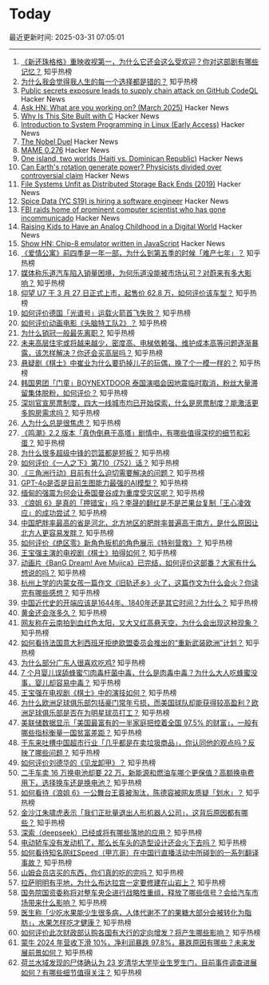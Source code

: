 # Today

最近更新时间: 2025-03-31 07:05:01

--- 
1. [《新还珠格格》重映收视第一，为什么它还会这么受欢迎？你对这部剧有哪些记忆？](https://www.zhihu.com/question/1888904841742479771) 知乎热榜
2. [为什么我会觉得我人生的每一个选择都是错的？](https://www.zhihu.com/question/629152359) 知乎热榜
3. [Public secrets exposure leads to supply chain attack on GitHub CodeQL](https://www.praetorian.com/blog/codeqleaked-public-secrets-exposure-leads-to-supply-chain-attack-on-github-codeql/) Hacker News
4. [Ask HN: What are you working on? (March 2025)](https://news.ycombinator.com/item?id=43527452) Hacker News
5. [Why Is This Site Built with C](https://marcelofern.com/posts/c/why-is-this-site-built-with-c/index.html) Hacker News
6. [Introduction to System Programming in Linux (Early Access)](https://nostarch.com/introduction-system-programming-linux) Hacker News
7. [The Nobel Duel](https://www.asimov.press/p/nobel-duel) Hacker News
8. [MAME 0.276](https://www.mamedev.org/?p=549) Hacker News
9. [One island, two worlds (Haiti vs. Dominican Republic)](https://www.economist.com/the-americas/2025/03/27/one-island-two-worlds) Hacker News
10. [Can Earth's rotation generate power? Physicists divided over controversial claim](https://www.nature.com/articles/d41586-025-00847-0) Hacker News
11. [File Systems Unfit as Distributed Storage Back Ends (2019)](https://dl.acm.org/doi/pdf/10.1145/3341301.3359656) Hacker News
12. [Spice Data (YC S19) is hiring a software engineer](https://www.ycombinator.com/companies/spice-data/jobs/TijA35R-software-engineer) Hacker News
13. [FBI raids home of prominent computer scientist who has gone incommunicado](https://arstechnica.com/security/2025/03/computer-scientist-goes-silent-after-fbi-raid-and-purging-from-university-website/) Hacker News
14. [Raising Kids to Have an Analog Childhood in a Digital World](https://www.joshuakennon.com/raising-kids-to-have-an-analogue-childhood-in-a-digital-world/) Hacker News
15. [Show HN: Chip-8 emulator written in JavaScript](https://github.com/victorqribeiro/Chip8js) Hacker News
16. [《爱情公寓》前四季是一年一部，为什么到第五季的时候「难产七年」？](https://www.zhihu.com/question/573412793) 知乎热榜
17. [媒体称乐道汽车陷入销量困境，为何乐道没能被市场认可？对蔚来有多大影响？](https://www.zhihu.com/question/13683616138) 知乎热榜
18. [仰望 U7 于 3 月 27 日正式上市，起售价 62.8 万，如何评价该车型？](https://www.zhihu.com/question/1888699890990818825) 知乎热榜
19. [如何评价德国「光谱号」运载火箭首飞失败？](https://www.zhihu.com/question/1889750659986879780) 知乎热榜
20. [如何评价动画电影《头脑特工队2》？](https://www.zhihu.com/question/659488493) 知乎热榜
21. [为什么销冠一般最先离职？](https://www.zhihu.com/question/11744499028) 知乎热榜
22. [未来高层住宅或将越来越少，密度高、电梯依赖强、维护成本高等问题逐渐暴露，该怎样解决？你还会买高层吗？](https://www.zhihu.com/question/1889222967541589930) 知乎热榜
23. [悬疑剧《棋士》中崔业为什么要扔掉儿子的玩偶，换了个一模一样的？](https://www.zhihu.com/question/15722109276) 知乎热榜
24. [韩国男团「门童」BOYNEXTDOOR 泰国演唱会因地震临时取消，粉丝大量滞留集体脱粉，如何评价？](https://www.zhihu.com/question/1889119847876641983) 知乎热榜
25. [深圳官宣房票制度，四大一线城市均已开始探索，什么是房票制度？能激活更多购房需求吗？](https://www.zhihu.com/question/1888719532350207150) 知乎热榜
26. [人为什么总是很焦虑？](https://www.zhihu.com/question/7944454486) 知乎热榜
27. [《鸣潮》2.2 版本「真伪倒悬于高塔」剧情中，有哪些值得深挖的细节和彩蛋？](https://www.zhihu.com/question/15750033965) 知乎热榜
28. [为什么很多超级中锋的罚篮都是短板？](https://www.zhihu.com/question/20634030) 知乎热榜
29. [如何评价《一人之下》第710（752）话？](https://www.zhihu.com/question/1888721154203694629) 知乎热榜
30. [《三角洲行动》目前有什么迫切需要解决的问题？](https://www.zhihu.com/question/1886747112609395556) 知乎热榜
31. [GPT-4o是否是目前生图能力最强的AI模型？](https://www.zhihu.com/question/656589804) 知乎热榜
32. [缅甸的强震为何会让泰国曼谷成为重度受灾区呢？](https://www.zhihu.com/question/1889429620408951689) 知乎热榜
33. [《浪姐 6》是真的「押错宝」吗？李晟的翻红是不是芒果台复制「王心凌效应」的成功尝试？](https://www.zhihu.com/question/1889019281397745426) 知乎热榜
34. [中国肥胖率最高的省是河北，北方地区的肥胖率普遍高于南方，是什么原因让北方人更容易发胖？](https://www.zhihu.com/question/1889001779984824247) 知乎热榜
35. [如何评价《绝区零》新角色扳机的角色展示《特别营救》？](https://www.zhihu.com/question/1888945618619193221) 知乎热榜
36. [王宝强主演的电视剧《棋士》拍得如何？](https://www.zhihu.com/question/15732550428) 知乎热榜
37. [动画片《BanG Dream! Ave Mujica》已完结，如何评价这部番？大家有什么想说的吗？](https://www.zhihu.com/question/1888724523043489314) 知乎热榜
38. [杭州上学的内蒙女孩一篇作文《旧轨还乡》火了，这篇作文为什么会火？你读完有哪些感想？](https://www.zhihu.com/question/1888612098172483311) 知乎热榜
39. [中国近代史的开端应该是1644年、1840年还是其它时间？为什么？](https://www.zhihu.com/question/13787513795) 知乎热榜
40. [黄金还会涨多久？](https://www.zhihu.com/question/15339566033) 知乎热榜
41. [网友称在云南拍到血红色太阳，又大又红高悬天空，为什么会出现这种现象？](https://www.zhihu.com/question/1889452301372057038) 知乎热榜
42. [如何看待法国意大利西班牙拒绝欧盟委员会推出的“重新武装欧洲”计划？](https://www.zhihu.com/question/1888825750532121407) 知乎热榜
43. [为什么部分广东人很喜欢吃鸡?](https://www.zhihu.com/question/371215941) 知乎热榜
44. [7 个月婴儿误舔蜂蜜勺肉毒杆菌中毒，什么是肉毒中毒？为什么大人吃蜂蜜没事，婴儿却容易中毒？](https://www.zhihu.com/question/15755244666) 知乎热榜
45. [王宝强在电视剧《棋士》中的演技如何？](https://www.zhihu.com/question/15721932184) 知乎热榜
46. [为什么欧洲足球俱乐部包括豪门常年亏损，而美国球队却能获得较高盈利？欧洲足球俱乐部是否在为明星球员打工？](https://www.zhihu.com/question/6604152135) 知乎热榜
47. [美联储数据显示「美国最富有的一半家庭把控着全国 97.5% 的财富」，一般有哪些指标衡量一国贫富差距？](https://www.zhihu.com/question/1888542984687022429) 知乎热榜
48. [于东来吐槽中国超市行业「几乎都是在卖垃圾商品」，你认同他的观点吗？反映了哪些问题？](https://www.zhihu.com/question/1889390951400699299) 知乎热榜
49. [如何评价刘德华的《见龙卸甲》？](https://www.zhihu.com/question/25398116) 知乎热榜
50. [二手车卖 16 万换电池却要 22 万，新能源和燃油车哪个更保值？高额换电费用下，选择换车还是换电池？](https://www.zhihu.com/question/15739101027) 知乎热榜
51. [如何看待《浪姐 6》一公舞台王蓉被淘汰，陈德容被网友质疑「划水」？](https://www.zhihu.com/question/1888997148630185152) 知乎热榜
52. [金沙江朱啸虎表示「我们正批量退出人形机器人公司」，这背后原因都有哪些？](https://www.zhihu.com/question/1889331007041291077) 知乎热榜
53. [深索（deepseek）已经或将有哪些落地的应用？](https://www.zhihu.com/question/11502468866) 知乎热榜
54. [电动轿车没有发动机了，那么长车头的造型设计还会火下去吗？](https://www.zhihu.com/question/662461961) 知乎热榜
55. [如何看待知名网红Speed（甲亢哥）在中国行直播活动中所碰到的一系列翻译事故？](https://www.zhihu.com/question/1889151906678538719) 知乎热榜
56. [山姆会员店买的东西，你们真的吃的完吗？](https://www.zhihu.com/question/493148917) 知乎热榜
57. [拉萨明明有平地，为什么布达拉宫一定要修建在山岩上？](https://www.zhihu.com/question/780333510) 知乎热榜
58. [国务院国资委称将对整车央企进行战略性重组，释放了哪些信号？会给汽车市场带来什么影响？](https://www.zhihu.com/question/1889448017196705775) 知乎热榜
59. [医生称「少吃水果能少生很多病，人体代谢不了的果糖大部分会被转化为脂肪」，水果怎样吃才健康？](https://www.zhihu.com/question/1889246779540726092) 知乎热榜
60. [如何评价此次财政部认购各国有大行的定向增发？将产生哪些影响？](https://www.zhihu.com/question/1889716077090559348) 知乎热榜
61. [蒙牛 2024 年营收下滑 10%，净利润暴跌 97.8%，暴跌原因有哪些？未来发展前景如何？](https://www.zhihu.com/question/1888977977565479391) 知乎热榜
62. [荷兰水域发现的尸体确认为 23 岁清华大学毕业生罗生门，目前事件调查进展如何？有哪些细节值得关注？](https://www.zhihu.com/question/1889340664812131782) 知乎热榜
